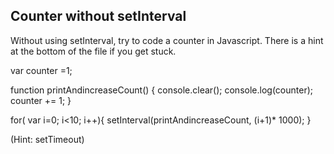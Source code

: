 ## Counter without setInterval

Without using setInterval, try to code a counter in Javascript. There is a hint at the bottom of the file if you get stuck.




var counter =1;

function printAndincreaseCount() {
    console.clear();
    console.log(counter);
    counter += 1;
}

for( var i=0; i<10; i++){
    setInterval(printAndincreaseCount, (i+1)* 1000);
}




































































(Hint: setTimeout)